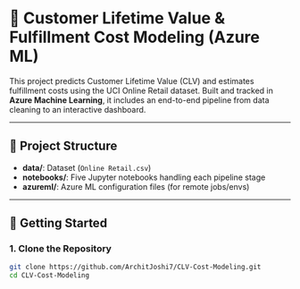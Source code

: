 # 🧠 Customer Lifetime Value & Fulfillment Cost Modeling (Azure ML)

This project predicts Customer Lifetime Value (CLV) and estimates fulfillment costs using the UCI Online Retail dataset. Built and tracked in **Azure Machine Learning**, it includes an end-to-end pipeline from data cleaning to an interactive dashboard.

---

## 📁 Project Structure

- **data/**: Dataset (`Online Retail.csv`)
- **notebooks/**: Five Jupyter notebooks handling each pipeline stage
- **azureml/**: Azure ML configuration files (for remote jobs/envs)

---

## 🚀 Getting Started

### 1. Clone the Repository
```bash
git clone https://github.com/ArchitJoshi7/CLV-Cost-Modeling.git
cd CLV-Cost-Modeling
